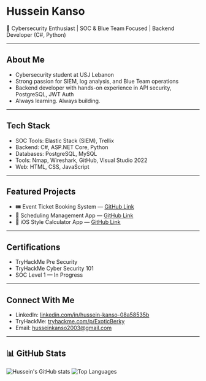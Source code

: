 # Hussein Kanso  

🚀 Cybersecurity Enthusiast | SOC & Blue Team Focused | Backend Developer (C#, Python)

---

## About Me  
- Cybersecurity student at USJ Lebanon  
- Strong passion for SIEM, log analysis, and Blue Team operations  
- Backend developer with hands-on experience in API security, PostgreSQL, JWT Auth  
- Always learning. Always building.

---

## Tech Stack  
- SOC Tools: Elastic Stack (SIEM), Trellix  
- Backend: C#, ASP.NET Core, Python  
- Databases: PostgreSQL, MySQL  
- Tools: Nmap, Wireshark, GitHub, Visual Studio 2022  
- Web: HTML, CSS, JavaScript  

---

## Featured Projects  
- 🎟️ Event Ticket Booking System — [GitHub Link](https://github.com/Kanso2003/EventTicketBookingSystem)  
- 📅 Scheduling Management App — [GitHub Link](https://github.com/Kanso2003/Scheduling-Project)  
- 🧮 iOS Style Calculator App — [GitHub Link](https://github.com/Kanso2003/CalculatorApp)  

---

## Certifications  
- TryHackMe Pre Security  
- TryHackMe Cyber Security 101  
- SOC Level 1 — In Progress  

---

## Connect With Me  
- LinkedIn: [linkedin.com/in/hussein-kanso-08a58535b](https://linkedin.com/in/hussein-kanso-08a58535b)  
- TryHackMe: [tryhackme.com/p/ExoticBerky](https://tryhackme.com/p/ExoticBerky)  
- Email: husseinkanso2003@gmail.com  

---

## 📊 GitHub Stats

![Hussein's GitHub stats](https://github-readme-stats.vercel.app/api?username=Kanso2003&show_icons=true&theme=radical)
![Top Languages](https://github-readme-stats.vercel.app/api/top-langs/?username=Kanso2003&layout=compact&theme=radical)

